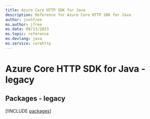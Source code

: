 ```yaml
---
title: Azure Core HTTP SDK for Java
description: Reference for Azure Core HTTP SDK for Java
author: joshfree
ms.author: jfree
ms.data: 09/13/2023
ms.topic: reference
ms.devlang: java
ms.service: corehttp
---
```

# Azure Core HTTP SDK for Java - legacy
## Packages - legacy
[!INCLUDE [packages](core-http-index.md)]